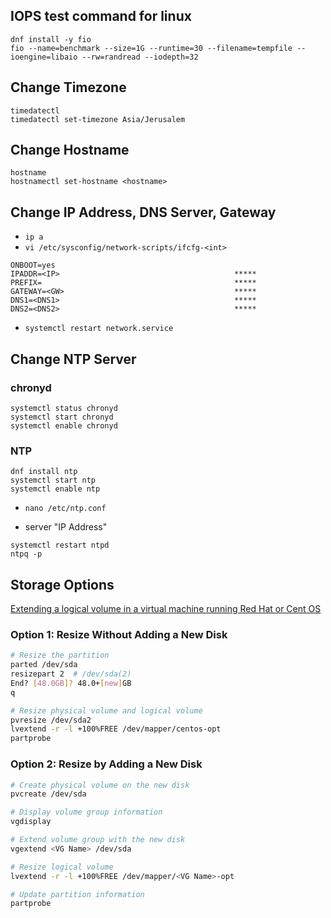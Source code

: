 ## IOPS test command for linux
```
dnf install -y fio
fio --name=benchmark --size=1G --runtime=30 --filename=tempfile --ioengine=libaio --rw=randread --iodepth=32
```

## Change Timezone
```
timedatectl
timedatectl set-timezone Asia/Jerusalem
```
## Change Hostname
```
hostname
hostnamectl set-hostname <hostname>
```

## Change IP Address, DNS Server, Gateway
*   `ip a`
*   `vi /etc/sysconfig/network-scripts/ifcfg-<int>`
  
```
ONBOOT=yes
IPADDR=<IP>                                       *****
PREFIX=                                           *****
GATEWAY=<GW>                                      *****
DNS1=<DNS1>                                       *****
DNS2=<DNS2>                                       *****
```
*   `systemctl restart network.service`

## Change NTP Server

### chronyd
```
systemctl status chronyd
systemctl start chronyd
systemctl enable chronyd
```

### NTP
```
dnf install ntp
systemctl start ntp
systemctl enable ntp
```

*   `nano /etc/ntp.conf`

*   server "IP Address"
  
```
systemctl restart ntpd
ntpq -p
```

## Storage Options

[Extending a logical volume in a virtual machine running Red Hat or Cent OS](https://kb.vmware.com/s/article/1006371)

### Option 1: Resize Without Adding a New Disk

```bash
# Resize the partition
parted /dev/sda
resizepart 2  # /dev/sda(2)
End? [48.0GB]? 48.0+[new]GB
q

# Resize physical volume and logical volume
pvresize /dev/sda2
lvextend -r -l +100%FREE /dev/mapper/centos-opt
partprobe
```

### Option 2: Resize by Adding a New Disk

```bash
# Create physical volume on the new disk
pvcreate /dev/sda

# Display volume group information
vgdisplay

# Extend volume group with the new disk
vgextend <VG Name> /dev/sda

# Resize logical volume
lvextend -r -l +100%FREE /dev/mapper/<VG Name>-opt

# Update partition information
partprobe
```

